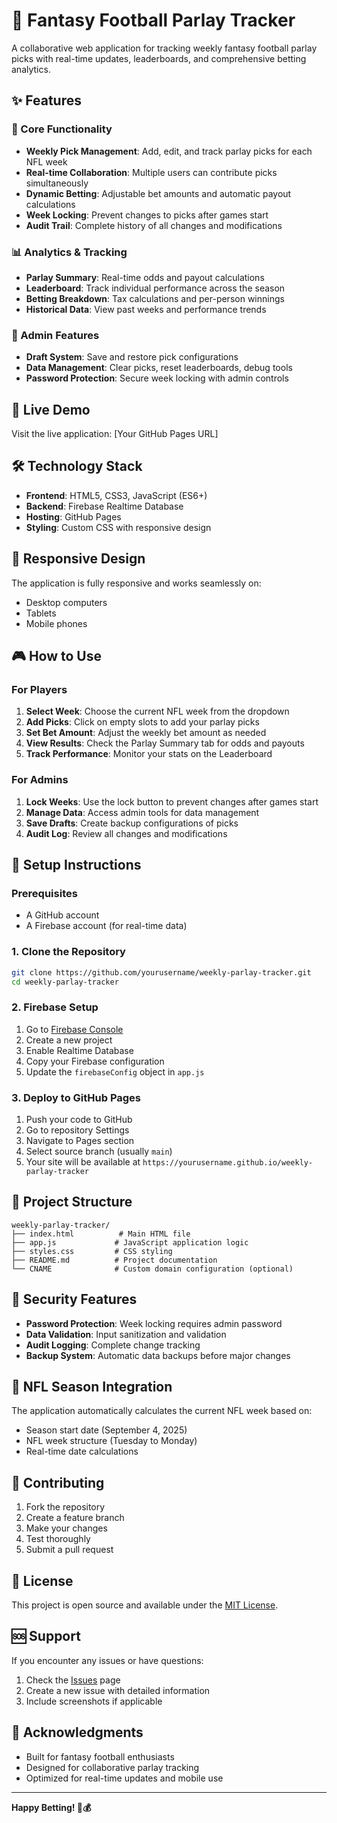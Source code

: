 # 🏈 Fantasy Football Parlay Tracker

A collaborative web application for tracking weekly fantasy football parlay picks with real-time updates, leaderboards, and comprehensive betting analytics.

## ✨ Features

### 🎯 Core Functionality
- **Weekly Pick Management**: Add, edit, and track parlay picks for each NFL week
- **Real-time Collaboration**: Multiple users can contribute picks simultaneously
- **Dynamic Betting**: Adjustable bet amounts and automatic payout calculations
- **Week Locking**: Prevent changes to picks after games start
- **Audit Trail**: Complete history of all changes and modifications

### 📊 Analytics & Tracking
- **Parlay Summary**: Real-time odds and payout calculations
- **Leaderboard**: Track individual performance across the season
- **Betting Breakdown**: Tax calculations and per-person winnings
- **Historical Data**: View past weeks and performance trends

### 🔧 Admin Features
- **Draft System**: Save and restore pick configurations
- **Data Management**: Clear picks, reset leaderboards, debug tools
- **Password Protection**: Secure week locking with admin controls

## 🚀 Live Demo

Visit the live application: [Your GitHub Pages URL]

## 🛠️ Technology Stack

- **Frontend**: HTML5, CSS3, JavaScript (ES6+)
- **Backend**: Firebase Realtime Database
- **Hosting**: GitHub Pages
- **Styling**: Custom CSS with responsive design

## 📱 Responsive Design

The application is fully responsive and works seamlessly on:
- Desktop computers
- Tablets
- Mobile phones

## 🎮 How to Use

### For Players
1. **Select Week**: Choose the current NFL week from the dropdown
2. **Add Picks**: Click on empty slots to add your parlay picks
3. **Set Bet Amount**: Adjust the weekly bet amount as needed
4. **View Results**: Check the Parlay Summary tab for odds and payouts
5. **Track Performance**: Monitor your stats on the Leaderboard

### For Admins
1. **Lock Weeks**: Use the lock button to prevent changes after games start
2. **Manage Data**: Access admin tools for data management
3. **Save Drafts**: Create backup configurations of picks
4. **Audit Log**: Review all changes and modifications

## 🔧 Setup Instructions

### Prerequisites
- A GitHub account
- A Firebase account (for real-time data)

### 1. Clone the Repository
```bash
git clone https://github.com/yourusername/weekly-parlay-tracker.git
cd weekly-parlay-tracker
```

### 2. Firebase Setup
1. Go to [Firebase Console](https://console.firebase.google.com/)
2. Create a new project
3. Enable Realtime Database
4. Copy your Firebase configuration
5. Update the `firebaseConfig` object in `app.js`

### 3. Deploy to GitHub Pages
1. Push your code to GitHub
2. Go to repository Settings
3. Navigate to Pages section
4. Select source branch (usually `main`)
5. Your site will be available at `https://yourusername.github.io/weekly-parlay-tracker`

## 📁 Project Structure

```
weekly-parlay-tracker/
├── index.html          # Main HTML file
├── app.js             # JavaScript application logic
├── styles.css         # CSS styling
├── README.md          # Project documentation
└── CNAME              # Custom domain configuration (optional)
```

## 🔐 Security Features

- **Password Protection**: Week locking requires admin password
- **Data Validation**: Input sanitization and validation
- **Audit Logging**: Complete change tracking
- **Backup System**: Automatic data backups before major changes

## 🎯 NFL Season Integration

The application automatically calculates the current NFL week based on:
- Season start date (September 4, 2025)
- NFL week structure (Tuesday to Monday)
- Real-time date calculations

## 🤝 Contributing

1. Fork the repository
2. Create a feature branch
3. Make your changes
4. Test thoroughly
5. Submit a pull request

## 📝 License

This project is open source and available under the [MIT License](LICENSE).

## 🆘 Support

If you encounter any issues or have questions:
1. Check the [Issues](https://github.com/yourusername/weekly-parlay-tracker/issues) page
2. Create a new issue with detailed information
3. Include screenshots if applicable

## 🎉 Acknowledgments

- Built for fantasy football enthusiasts
- Designed for collaborative parlay tracking
- Optimized for real-time updates and mobile use

---

**Happy Betting! 🏈💰**

